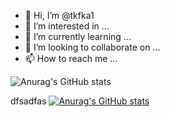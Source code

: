 - 👋 Hi, I’m @tkfka1
- 👀 I’m interested in ...
- 🌱 I’m currently learning ...
- 💞️ I’m looking to collaborate on ...
- 📫 How to reach me ...



<!---
tkfka1/tkfka1 is a ✨ special ✨ repository because its `README.md` (this file) appears on your GitHub profile.
You can click the Preview link to take a look at your changes.
--->

![Anurag's GitHub stats](https://github-readme-stats.vercel.app/api?username=tkfka1&show_icons=true&theme=radical)


dfsadfas
[![Anurag's GitHub stats](https://github-readme-stats.vercel.app/api?username=tkfka1)](https://github.com/anuraghazra/github-readme-stats)
